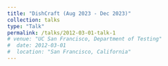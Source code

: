 ```yaml
---
title: "DishCraft (Aug 2023 - Dec 2023)"
collection: talks
type: "Talk"
permalink: /talks/2012-03-01-talk-1
# venue: "UC San Francisco, Department of Testing"
#  date: 2012-03-01
#  location: "San Francisco, California"
---
```


